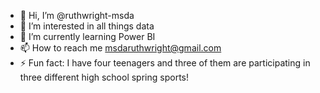 - 👋 Hi, I’m @ruthwright-msda
- 👀 I’m interested in all things data
- 🌱 I’m currently learning Power BI
- 📫 How to reach me msdaruthwright@gmail.com
- ⚡ Fun fact: I have four teenagers and three of them are participating in three different high school spring sports! 

<!---
ruthwright-msda/ruthwright-msda is a ✨ special ✨ repository because its `README.md` (this file) appears on your GitHub profile.
You can click the Preview link to take a look at your changes.
--->
